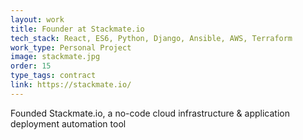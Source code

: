 ```yaml
---
layout: work
title: Founder at Stackmate.io
tech_stack: React, ES6, Python, Django, Ansible, AWS, Terraform
work_type: Personal Project
image: stackmate.jpg
order: 15
type_tags: contract
link: https://stackmate.io/
---
```


Founded Stackmate.io, a no-code cloud infrastructure & application deployment automation tool
